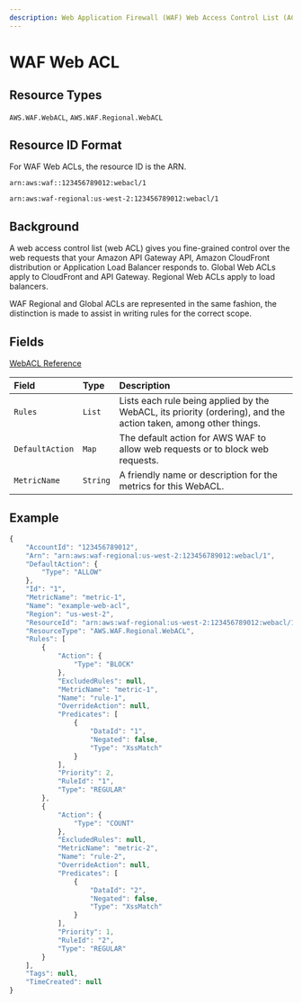 ```yaml
---
description: Web Application Firewall (WAF) Web Access Control List (ACL)
---
```


# WAF Web ACL

## Resource Types

`AWS.WAF.WebACL`, `AWS.WAF.Regional.WebACL`

## Resource ID Format

For WAF Web ACLs, the resource ID is the ARN.

`arn:aws:waf::123456789012:webacl/1`

`arn:aws:waf-regional:us-west-2:123456789012:webacl/1`

## Background

A web access control list \(web ACL\) gives you fine-grained control over the web requests that your Amazon API Gateway API, Amazon CloudFront distribution or Application Load Balancer responds to. Global Web ACLs apply to CloudFront and API Gateway. Regional Web ACLs apply to load balancers.

WAF Regional and Global ACLs are represented in the same fashion, the distinction is made to assist in writing rules for the correct scope.

## Fields

[WebACL Reference](https://docs.aws.amazon.com/waf/latest/APIReference/API_WebACL.html)

| Field | Type | Description |
| :--- | :--- | :--- |
| `Rules` | `List` | Lists each rule being applied by the WebACL, its priority \(ordering\), and the action taken, among other things. |
| `DefaultAction` | `Map` | The default action for AWS WAF to allow web requests or to block web requests. |
| `MetricName` | `String` | A friendly name or description for the metrics for this WebACL. |

## Example

```javascript
{
    "AccountId": "123456789012",
    "Arn": "arn:aws:waf-regional:us-west-2:123456789012:webacl/1",
    "DefaultAction": {
        "Type": "ALLOW"
    },
    "Id": "1",
    "MetricName": "metric-1",
    "Name": "example-web-acl",
    "Region": "us-west-2",
    "ResourceId": "arn:aws:waf-regional:us-west-2:123456789012:webacl/1",
    "ResourceType": "AWS.WAF.Regional.WebACL",
    "Rules": [
        {
            "Action": {
                "Type": "BLOCK"
            },
            "ExcludedRules": null,
            "MetricName": "metric-1",
            "Name": "rule-1",
            "OverrideAction": null,
            "Predicates": [
                {
                    "DataId": "1",
                    "Negated": false,
                    "Type": "XssMatch"
                }
            ],
            "Priority": 2,
            "RuleId": "1",
            "Type": "REGULAR"
        },
        {
            "Action": {
                "Type": "COUNT"
            },
            "ExcludedRules": null,
            "MetricName": "metric-2",
            "Name": "rule-2",
            "OverrideAction": null,
            "Predicates": [
                {
                    "DataId": "2",
                    "Negated": false,
                    "Type": "XssMatch"
                }
            ],
            "Priority": 1,
            "RuleId": "2",
            "Type": "REGULAR"
        }
    ],
    "Tags": null,
    "TimeCreated": null
}
```

